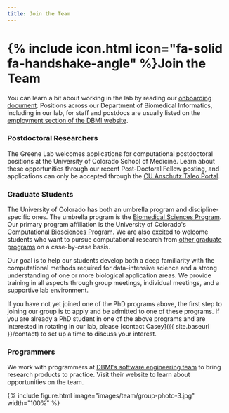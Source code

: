 ```yaml
---
title: Join the Team
---
```


# {% include icon.html icon="fa-solid fa-handshake-angle" %}Join the Team

You can learn a bit about working in the lab by reading our [onboarding document](https://github.com/greenelab/onboarding/blob/master/onboarding.md).
Positions across our Department of Biomedical Informatics, including in our lab, for staff and postdocs are usually listed on the [employment section of the DBMI website](https://medschool.cuanschutz.edu/dbmi/employment).

### Postdoctoral Researchers

The Greene Lab welcomes applications for computational postdoctoral positions at the University of Colorado School of Medicine.
Learn about these opportunities through our recent Post-Doctoral Fellow posting, and applications can only be accepted through the [CU Anschutz Taleo Portal](https://cu.taleo.net/careersection/2/jobdetail.ftl?job=29720&lang=en).

### Graduate Students

The University of Colorado has both an umbrella program and discipline-specific ones.
The umbrella program is the [Biomedical Sciences Program](https://www.cuanschutz.edu/graduate-programs/biomedical-sciences-program/home).
Our primary program affiliation is the University of Colorado's [Computational Biosciences Program](https://www.cuanschutz.edu/graduate-programs/computational-bioscience/home).
We are also excited to welcome students who want to pursue computational research from [other graduate programs](https://www.cuanschutz.edu/graduate-programs) on a case-by-case basis.

Our goal is to help our students develop both a deep familiarity with the computational methods required for data-intensive science and a strong understanding of one or more biological application areas.
We provide training in all aspects through group meetings, individual meetings, and a supportive lab environment.

If you have not yet joined one of the PhD programs above, the first step to joining our group is to apply and be admitted to one of these programs.
If you are already a PhD student in one of the above programs and are interested in rotating in our lab, please [contact Casey]({{ site.baseurl }}/contact) to set up a time to discuss your interest.


### Programmers

We work with programmers at [DBMI's software engineering team](https://cu-dbmi.github.io/set-website/) to bring research products to practice.
Visit their website to learn about opportunities on the team.

<!--
### Undergraduate Students

We welcome undergraduate students into our lab.
Undergraduate researchers have become first authors on papers submitted on research that they performed as part of our group.
We are happy to train undergraduates in many aspects of data-intensive biology, and we have high expectations for their level of commitment to research.

If you are an undergraduate interested in discussing research opportunities please [contact Casey]({{ site.baseurl }}/contact).
-->

{% include figure.html image="images/team/group-photo-3.jpg" width="100%" %}
